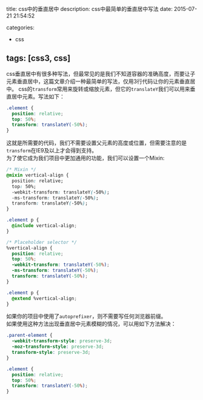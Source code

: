 title: css中的垂直居中
description: css中最简单的垂直居中写法
date: 2015-07-21 21:54:52

categories:
- css

tags: [css3, css]
---
css垂直居中有很多种写法，但最常见的是我们不知道容器的准确高度，而要让子元素垂直居中，这篇文章介绍一种最简单的写法，仅用3行代码让你的元素垂直居中。<!-- more -->
css的`transform`常用来旋转或缩放元素，但它的`translateY`我们可以用来垂直居中元素。写法如下：
```css
.element {
  position: relative;
  top: 50%;
  transform: translateY(-50%);
}
```
这就是所需要的代码，我们不需要设置父元素的高度或位置，但需要注意的是`transform`在IE9及以上才会得到支持。  
为了使它成为我们项目中更加通用的功能，我们可以设置一个Mixin:  
```css
/* Mixin */
@mixin vertical-align {
  position: relative;
  top: 50%;
  -webkit-transform: translateY(-50%);
  -ms-transform: translateY(-50%);
  transform: translateY(-50%);
}

.element p {
  @include vertical-align;
}

/* Placeholder selector */
%vertical-align {
  position: relative;
  top: 50%;
  -webkit-transform: translateY(-50%);
  -ms-transform: translateY(-50%);
  transform: translateY(-50%);
}

.element p {
  @extend %vertical-align;
}
```
如果你的项目中使用了`autoprefixer`，则不需要写任何浏览器前缀。  
如果使用这种方法出现垂直居中元素模糊的情况，可以用如下方法解决：
```css
.parent-element {
  -webkit-transform-style: preserve-3d;
  -moz-transform-style: preserve-3d;
  transform-style: preserve-3d;
}

.element {
  position: relative;
  top: 50%;
  transform: translateY(-50%);
}
```